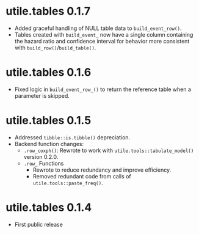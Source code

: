 # utile.tables 0.1.7
* Added graceful handling of NULL table data to `build_event_row()`.
* Tables created with `build_event_` now have a single column containing the hazard ratio and confidence interval for behavior more consistent with `build_row()`/`build_table()`.

# utile.tables 0.1.6
* Fixed logic in `build_event_row_()` to return the reference table when a parameter is skipped.

# utile.tables 0.1.5
* Addressed `tibble::is.tibble()` depreciation.
* Backend function changes:
  - `.row_coxph()`: Rewrote to work with `utile.tools::tabulate_model()` version 0.2.0.
  - `.row_` Functions
    - Rewrote to reduce redundancy and improve efficiency.
    - Removed redundant code from calls of `utile.tools::paste_freq()`.

# utile.tables 0.1.4
* First public release
